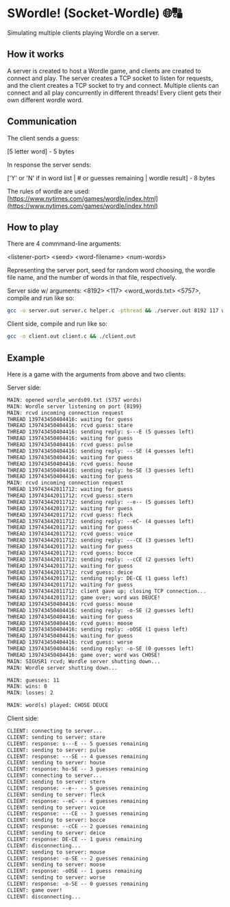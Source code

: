 # SWordle! (Socket-Wordle) 🌐🔠
Simulating multiple clients playing Wordle on a server.

## How it works
A server is created to host a Wordle game, and clients are created to connect and play. The server creates a TCP socket to listen for requests, and the client creates a TCP socket to try and connect. Multiple clients can connect and all play concurrently in different threads! Every client gets their own different wordle word.

## Communication
The client sends a guess:

[5 letter word] - 5 bytes

In response the server sends:

['Y' or 'N' if in word list | # or guesses remaining | wordle result] - 8 bytes

The rules of wordle are used: [https://www.nytimes.com/games/wordle/index.html](https://www.nytimes.com/games/wordle/index.html)

## How to play
There are 4 commmand-line arguments:

&lt;listener-port&gt; &lt;seed&gt; &lt;word-filename&gt; &lt;num-words&gt;

Representing the server port, seed for random word choosing, the wordle file name, and the number of words in that file, respectively.

Server side w/ arguments: &lt;8192&gt; &lt;117&gt; &lt;word_words.txt&gt; &lt;5757&gt;, compile and run like so:

```bash
gcc -o server.out server.c helper.c -pthread && ./server.out 8192 117 wordle_words.txt 5757
```

Client side, compile and run like so:

```bash
gcc -o client.out client.c && ./client.out
```

## Example
Here is a game with the arguments from above and two clients:

Server side:

```txt
MAIN: opened wordle_words09.txt (5757 words)
MAIN: Wordle server listening on port {8199}
MAIN: rcvd incoming connection request
THREAD 139743450404416: waiting for guess
THREAD 139743450404416: rcvd guess: stare
THREAD 139743450404416: sending reply: s---E (5 guesses left)
THREAD 139743450404416: waiting for guess
THREAD 139743450404416: rcvd guess: pulse
THREAD 139743450404416: sending reply: ---SE (4 guesses left)
THREAD 139743450404416: waiting for guess
THREAD 139743450404416: rcvd guess: house
THREAD 139743450404416: sending reply: ho-SE (3 guesses left)
THREAD 139743450404416: waiting for guess
MAIN: rcvd incoming connection request
THREAD 139743442011712: waiting for guess
THREAD 139743442011712: rcvd guess: stern
THREAD 139743442011712: sending reply: --e-- (5 guesses left)
THREAD 139743442011712: waiting for guess
THREAD 139743442011712: rcvd guess: fleck
THREAD 139743442011712: sending reply: --eC- (4 guesses left)
THREAD 139743442011712: waiting for guess
THREAD 139743442011712: rcvd guess: voice
THREAD 139743442011712: sending reply: ---CE (3 guesses left)
THREAD 139743442011712: waiting for guess
THREAD 139743442011712: rcvd guess: bocce
THREAD 139743442011712: sending reply: --cCE (2 guesses left)
THREAD 139743442011712: waiting for guess
THREAD 139743442011712: rcvd guess: deice
THREAD 139743442011712: sending reply: DE-CE (1 guess left)
THREAD 139743442011712: waiting for guess
THREAD 139743442011712: client gave up; closing TCP connection...
THREAD 139743442011712: game over; word was DEUCE!
THREAD 139743450404416: rcvd guess: mouse
THREAD 139743450404416: sending reply: -o-SE (2 guesses left)
THREAD 139743450404416: waiting for guess
THREAD 139743450404416: rcvd guess: moose
THREAD 139743450404416: sending reply: -oOSE (1 guess left)
THREAD 139743450404416: waiting for guess
THREAD 139743450404416: rcvd guess: worse
THREAD 139743450404416: sending reply: -o-SE (0 guesses left)
THREAD 139743450404416: game over; word was CHOSE!
MAIN: SIGUSR1 rcvd; Wordle server shutting down...
MAIN: Wordle server shutting down...

MAIN: guesses: 11
MAIN: wins: 0
MAIN: losses: 2

MAIN: word(s) played: CHOSE DEUCE
```

Client side:

```txt
CLIENT: connecting to server...
CLIENT: sending to server: stare
CLIENT: response: s---E -- 5 guesses remaining
CLIENT: sending to server: pulse
CLIENT: response: ---SE -- 4 guesses remaining
CLIENT: sending to server: house
CLIENT: response: ho-SE -- 3 guesses remaining
CLIENT: connecting to server...
CLIENT: sending to server: stern
CLIENT: response: --e-- -- 5 guesses remaining
CLIENT: sending to server: fleck
CLIENT: response: --eC- -- 4 guesses remaining
CLIENT: sending to server: voice
CLIENT: response: ---CE -- 3 guesses remaining
CLIENT: sending to server: bocce
CLIENT: response: --cCE -- 2 guesses remaining
CLIENT: sending to server: deice
CLIENT: response: DE-CE -- 1 guess remaining
CLIENT: disconnecting...
CLIENT: sending to server: mouse
CLIENT: response: -o-SE -- 2 guesses remaining
CLIENT: sending to server: moose
CLIENT: response: -oOSE -- 1 guess remaining
CLIENT: sending to server: worse
CLIENT: response: -o-SE -- 0 guesses remaining
CLIENT: game over!
CLIENT: disconnecting...
```
